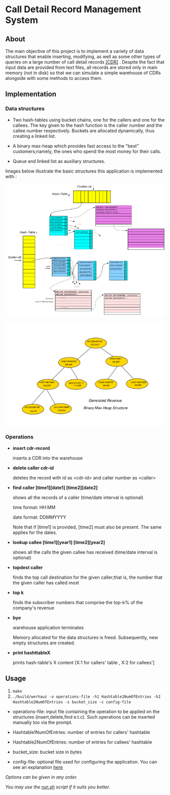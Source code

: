 # Call Detail Record Management System

## About

The main objective of this project is to implement a variety of data structures that enable inserting, modifying, as well as some other types of queries on a large number of call detail records [[CDR]](https://en.wikipedia.org/wiki/Call_detail_record) . Despite the fact that input data are provided from text files, all records are stored only in main memory (not in disk) so that we can simulate a simple warehouse of CDRs alongside with some methods to access them.

## Implementation

### Data structures

  * Two hash-tables using bucket chains, one for the callers and one for the callees. The key given to the hash function is the caller number and the callee number respectively. Buckets are allocated dynamically, thus creating a linked list.

  * A binary max-heap which provides fast access to the "best" customers;namely, the ones who spend the most money for their calls.

  * Queue and linked list as auxiliary structures.

Images below illustrate the basic structures this application is implemented with :

![Image Not Found](./img/hashtables.png)

![Image Not Found](./img/heap.png)

### Operations

 * **insert cdr-record**

   inserts a CDR into the warehouse

 * **delete caller cdr-id**

   deletes the record with id as <cdr-id\> and caller number as <caller\>

 * **find caller [time1][date1] [time2][date2]**

   shows all the records of a caller (time/date interval is optional\)

   time format: HH:MM

   date format: DDMMYYYY

   Note that if [time1\] is provided, [time2\] must also be present. The same applies for the dates.

 * **lookup callee [time1][year1] [time2][year2]**

   shows all the calls the given callee has received (time/date interval is optional\)

 * **topdest caller**

   finds the top call destination for the given caller;that is, the number that the given caller has called most

 * **top k**

   finds the subscriber numbers that comprise the top-k% of the company's revenue

 * **bye**

   warehouse application terminates

   Memory allocated for the data structures is freed. Subsequently, new empty structures are created.

 * **print hashttableX**

   prints hash-table's X content [X:1 for callers' table , X:2 for callees'\]


## Usage

  1. `make`
  2. `./build/werhauz -o operations-file -h1 Hashtable1NumOfEntries -h2 Hashtable2NumOfEntries -s bucket_size -c config-file`

* operations-file: input file containing the operation to be applied on the structures (insert,delete,find e.t.c). Such operations can be inserted manually too via the prompt.

* Hashtable1NumOfEntries: number of entries for callers' hashtable

* Hashtable2NumOfEntries: number of entries for callees' hashtable

* bucket_size: bucket size in bytes

* config-file: optional file used for configuring the application. You can see an explanation [here](./input_files/explanation.txt)

 *Options can be given in any order.*

 *You may use the [run.sh](./run.sh) script if it suits you better.*

